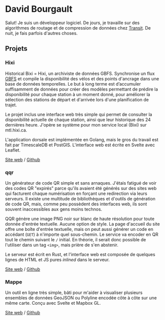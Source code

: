 # David Bourgault

Salut! Je suis un développeur logiciel. De jours, je travaille sur des
algorithmes de routage et de compression de données chez
[Transit](https://transit.app/fr/). De nuit, je fais parfois d'autres choses.

## Projets

### Hixi

Historical Bixi = Hixi, un archiviste de données GBFS. Synchronise un flux
[GBFS](https://gbfs.org/) et compile la disponibilité des vélos et des points
d'ancrage dans une base de données temporelles. Le but à long terme est
d’accumuler suffisamment de données pour créer des modèles permettant de prédire
la disponibilité pour chaque station à un moment donné, pour améliorer la
sélection des stations de départ et d'arrivée lors d'une planification de
trajet.

Le projet inclus une interface web très simple qui permet de consulter la
disponibilité actuelle de chaque station, ainsi que leur historique des 24
dernières heure. J'opère se système pour mon service local (Bixi) sur
mtl.hixi.ca.

L'application dorsale est implémentée en Golang, mais le gros du travail est
fait par TimescaleDB et PostGIS. L'interface web est écrite en Svelte avec
Leaflet.

[Site web](https://mtl.hixi.ca) / [Github](https://github.com/ngc7293/hixi)

### qqr

Un générateur de code QR simple et sans arnaques. J'étais fatigué de voir des
codes QR "expirés" parce qu'ils avaient été générés sur des sites web qui
facturent chaque numérisation en forçant une redirection via leurs serveurs. Il
existe une multitude de bibliothèques et d'outils de génération de code QR,
mais, comme peu possèdent des interfaces web, ils sont souvent inaccessibles
aux gens moins technos.

QQR génère une image PNG noir sur blanc de haute résolution pour toute donnée
d'entrée textuelle. Aucune option de style. La page d'accueil du site offre une
boîte d'entrée textuelle, mais on peut aussi générer un code en accédant (`GET`)
à n'importe quel sous-chemin. Le service va encoder en QR tout le chemin suivant
le `/` initial. En théorie, il serait donc possible de l'utiliser dans un tag
`<img>`, mais prière de s'en abstenir.

Le serveur est écrit en Rust, et l'interface web est composée de quelques lignes
de HTML et JS pures _inlined_ dans le serveur.

[Site web](https://davidbourgault.ca/qr/) / [Github](https://github.com/ngc7293/qqr)


### Mappe

Un outil en ligne très simple, bâti pour m'aider à visualiser plusieurs ensembles
de données GeoJSON ou Polyline encodée côte à côte sur une même carte. Conçu
avec Svelte et Mapbox GL.

[Site web](https://davidbourgault.ca/map/) / [Github](https://github.com/ngc7293/mappe)
 